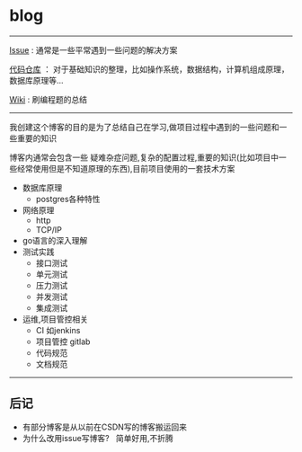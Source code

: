 # blog
---
[Issue](https://github.com/WisperDin/blog/issues) : 通常是一些平常遇到一些问题的解决方案

[代码仓库](https://github.com/WisperDin/blog) ： 对于基础知识的整理，比如操作系统，数据结构，计算机组成原理，数据库原理等...

[Wiki](https://github.com/WisperDin/blog/wiki) : 刷编程题的总结 

---

我创建这个博客的目的是为了总结自己在学习,做项目过程中遇到的一些问题和一些重要的知识

博客内通常会包含一些 疑难杂症问题,复杂的配置过程,重要的知识(比如项目中一些经常使用但是不知道原理的东西),目前项目使用的一套技术方案


- 数据库原理
  - postgres各种特性
- 网络原理
  - http 
  - TCP/IP
- go语言的深入理解
- 测试实践
  - 接口测试
  - 单元测试
  - 压力测试
  - 并发测试
  - 集成测试
- 运维,项目管控相关
  - CI  如jenkins
  - 项目管控 gitlab
  - 代码规范
  - 文档规范


---
## 后记
- 有部分博客是从以前在CSDN写的博客搬运回来
- 为什么改用issue写博客?  
简单好用,不折腾

